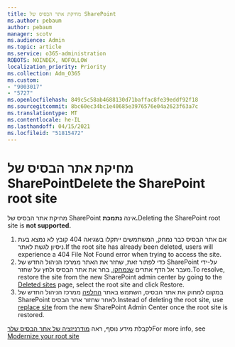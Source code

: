 ```yaml
---
title: מחיקת אתר הבסיס של SharePoint
ms.author: pebaum
author: pebaum
manager: scotv
ms.audience: Admin
ms.topic: article
ms.service: o365-administration
ROBOTS: NOINDEX, NOFOLLOW
localization_priority: Priority
ms.collection: Adm_O365
ms.custom:
- "9003017"
- "5727"
ms.openlocfilehash: 849c5c58ab4688130d71baffac8fe39eddf92f18
ms.sourcegitcommit: 8bc60ec34bc1e40685e3976576e04a2623f63a7c
ms.translationtype: MT
ms.contentlocale: he-IL
ms.lasthandoff: 04/15/2021
ms.locfileid: "51815472"
---
```

# <a name="delete-the-sharepoint-root-site"></a><span data-ttu-id="d56dc-102">מחיקת אתר הבסיס של SharePoint</span><span class="sxs-lookup"><span data-stu-id="d56dc-102">Delete the SharePoint root site</span></span>

<span data-ttu-id="d56dc-103">מחיקת אתר הבסיס של SharePoint אינה  **נתמכת.**</span><span class="sxs-lookup"><span data-stu-id="d56dc-103">Deleting the SharePoint root site is  **not supported.**</span></span>

1.  <span data-ttu-id="d56dc-104">אם אתר הבסיס כבר נמחק, המשתמשים ייתקלו בשגיאה 404 קובץ לא נמצא בעת ניסיון לגשת לאתר.</span><span class="sxs-lookup"><span data-stu-id="d56dc-104">If the root site has already been deleted, users will experience a  404 File Not Found  error when trying to access the site.</span></span>
2.  <span data-ttu-id="d56dc-105">כדי לפתור זאת, שחזר את האתר ממרכז הניהול החדש של SharePoint על-ידי מעבר אל הדף אתרים  [שנמחקו,](https://admin.microsoft.com/sharepoint?page=recycleBin&modern=true)  בחר את אתר הבסיס ולחץ על שחזר.</span><span class="sxs-lookup"><span data-stu-id="d56dc-105">To resolve, restore the site  from the new SharePoint admin center by going to the  [Deleted sites](https://admin.microsoft.com/sharepoint?page=recycleBin&modern=true)  page, select the root site and click  Restore.</span></span>
3.  <span data-ttu-id="d56dc-106">במקום למחוק את אתר הבסיס, השתמש באתר [החלפה](https://docs.microsoft.com/sharepoint/modern-root-site#replace-your-root-site)  ממרכז הניהול החדש של SharePoint לאחר שחזור אתר הבסיס.</span><span class="sxs-lookup"><span data-stu-id="d56dc-106">Instead of deleting the root site, use [replace site](https://docs.microsoft.com/sharepoint/modern-root-site#replace-your-root-site)  from the new SharePoint Admin Center once the root site is restored.</span></span>

<span data-ttu-id="d56dc-107">לקבלת מידע נוסף, ראה [מודרניזציה של אתר הבסיס שלך](https://docs.microsoft.com/sharepoint/modern-root-site)</span><span class="sxs-lookup"><span data-stu-id="d56dc-107">For more info, see [Modernize your root site](https://docs.microsoft.com/sharepoint/modern-root-site)</span></span>